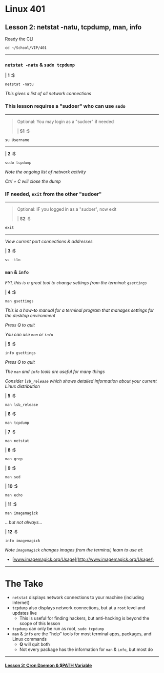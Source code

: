 # Linux 401
## Lesson 2: netstat -natu, tcpdump, man, info

Ready the CLI

```console
cd ~/School/VIP/401
```

___

### `netstat -natu` & `sudo tcpdump`

| **1** :$

```console
netstat -natu
```

*This gives a list of all network connections*

### This lesson requires a "sudoer" who can use `sudo`
>
___
> Optional: You may login as a "sudoer" if needed
>
> | **S1** :$

```console
su Username
```
___

| **2** :$

```console
sudo tcpdump
```

*Note the ongoing list of network activity*

*<key>Ctrl</key> + <key>C</key> will close the dump*

### IF needed, `exit` from the other "sudoer"
>
___
> Optional: IF you logged in as a "sudoer", now exit
>
> | **S2** :$

```console
exit
```
___

*View current port connections & addresses*

| **3** :$

```console
ss -tln
```

### `man` & `info`
*FYI, this is a great tool to change settings from the terminal: `gsettings`*

| **4** :$

```console
man gsettings
```

*This is a how-to manual for a terminal program that manages settings for the desktop environment*

*Press Q to quit*

*You can use `man` or `info`*

| **5** :$

```console
info gsettings
```

*Press Q to quit*

*The `man` and `info` tools are useful for many things*

*Consider `lsb_release` which shows detailed information about your current Linux distribution*

| **5** :$

```console
man lsb_release
```

| **6** :$

```console
man tcpdump
```

| **7** :$

```console
man netstat
```

| **8** :$

```console
man grep
```

| **9** :$

```console
man sed
```

| **10** :$

```console
man echo
```

| **11** :$

```console
man imagemagick
```

*...but not always...*

| **12** :$

```console
info imagemagick
```

*Note `imagemagick` changes images from the terminal, learn to use at:*
- [www.imagemagick.org/Usage](http://www.imagemagick.org/Usage/)

___

# The Take
- `netstat` displays network connections to your machine (including Internet)
- `tcpdump` also displays network connections, but at a `root` level and updates live
  - This is useful for finding hackers, but anti-hacking is beyond the scope of this lesson
- `tcpdump` can only be run as root, `sudo tcpdump`
- `man` & `info` are the "help" tools for most terminal apps, packages, and Linux commands
  - **Q** will quit both
  - Not every package has the information for `man` & `info`, but most do

___

#### [Lesson 3: Cron Daemon & $PATH Variable](https://github.com/inkVerb/vip/blob/master/401/Lesson-03.md)
